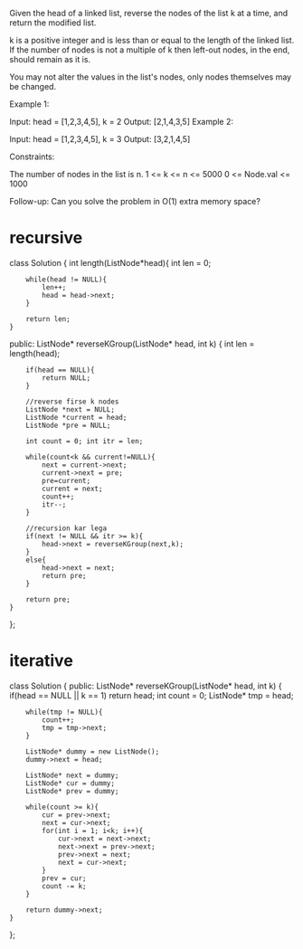 Given the head of a linked list, reverse the nodes of the list k at a time, and return the modified list.

k is a positive integer and is less than or equal to the length of the linked list. If the number of nodes is not a multiple of k then left-out nodes, in the end, should remain as it is.

You may not alter the values in the list's nodes, only nodes themselves may be changed.

 

Example 1:


Input: head = [1,2,3,4,5], k = 2
Output: [2,1,4,3,5]
Example 2:


Input: head = [1,2,3,4,5], k = 3
Output: [3,2,1,4,5]
 

Constraints:

The number of nodes in the list is n.
1 <= k <= n <= 5000
0 <= Node.val <= 1000
 

Follow-up: Can you solve the problem in O(1) extra memory space?

# recursive

class Solution {
    int length(ListNode*head){
        int len = 0;

        while(head != NULL){
            len++;
            head = head->next;
        }

        return len;
    }
public:
    ListNode* reverseKGroup(ListNode* head, int k) {
        int len = length(head);

        if(head == NULL){
            return NULL;
        }    

        //reverse firse k nodes
        ListNode *next = NULL;
        ListNode *current = head;
        ListNode *pre = NULL;

        int count = 0; int itr = len;      

        while(count<k && current!=NULL){
            next = current->next;
            current->next = pre;
            pre=current;
            current = next;
            count++;
            itr--;
        }

        //recursion kar lega
        if(next != NULL && itr >= k){
            head->next = reverseKGroup(next,k);
        }
        else{
            head->next = next;
            return pre;
        }

        return pre;
    }
};

# iterative

class Solution {
public:
    ListNode* reverseKGroup(ListNode* head, int k) {
        if(head == NULL || k == 1) return head;
        int count = 0;
        ListNode* tmp = head;
        
        while(tmp != NULL){
            count++;
            tmp = tmp->next;
        }
        
        ListNode* dummy = new ListNode();
        dummy->next = head;
        
        ListNode* next = dummy;
        ListNode* cur = dummy;
        ListNode* prev = dummy;
        
        while(count >= k){
            cur = prev->next;
            next = cur->next;
            for(int i = 1; i<k; i++){
                cur->next = next->next;
                next->next = prev->next;
                prev->next = next;
                next = cur->next;
            }
            prev = cur;
            count -= k;
        }
        
        return dummy->next;
    }
};